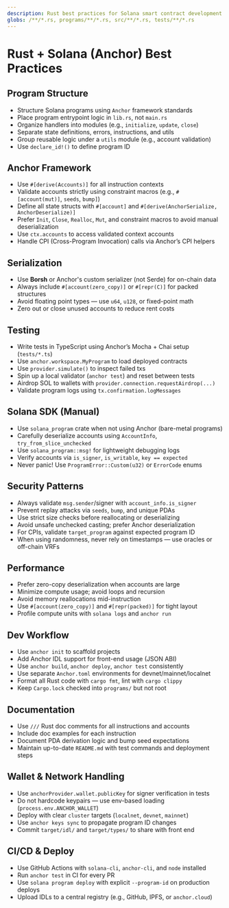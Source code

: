 ```yaml
---
description: Rust best practices for Solana smart contract development using Anchor framework and Solana SDK.
globs: /**/*.rs, programs/**/*.rs, src/**/*.rs, tests/**/*.rs
---
```


# Rust + Solana (Anchor) Best Practices

## Program Structure

- Structure Solana programs using `Anchor` framework standards
- Place program entrypoint logic in `lib.rs`, not `main.rs`
- Organize handlers into modules (e.g., `initialize`, `update`, `close`)
- Separate state definitions, errors, instructions, and utils
- Group reusable logic under a `utils` module (e.g., account validation)
- Use `declare_id!()` to define program ID

## Anchor Framework

- Use `#[derive(Accounts)]` for all instruction contexts
- Validate accounts strictly using constraint macros (e.g., `#[account(mut)]`, `seeds`, `bump]`)
- Define all state structs with `#[account]` and `#[derive(AnchorSerialize, AnchorDeserialize)]`
- Prefer `Init`, `Close`, `Realloc`, `Mut`, and constraint macros to avoid manual deserialization
- Use `ctx.accounts` to access validated context accounts
- Handle CPI (Cross-Program Invocation) calls via Anchor’s CPI helpers

## Serialization

- Use **Borsh** or Anchor's custom serializer (not Serde) for on-chain data
- Always include `#[account(zero_copy)]` or `#[repr(C)]` for packed structures
- Avoid floating point types — use `u64`, `u128`, or fixed-point math
- Zero out or close unused accounts to reduce rent costs

## Testing

- Write tests in TypeScript using Anchor’s Mocha + Chai setup (`tests/*.ts`)
- Use `anchor.workspace.MyProgram` to load deployed contracts
- Use `provider.simulate()` to inspect failed txs
- Spin up a local validator (`anchor test`) and reset between tests
- Airdrop SOL to wallets with `provider.connection.requestAirdrop(...)`
- Validate program logs using `tx.confirmation.logMessages`

## Solana SDK (Manual)

- Use `solana_program` crate when not using Anchor (bare-metal programs)
- Carefully deserialize accounts using `AccountInfo`, `try_from_slice_unchecked`
- Use `solana_program::msg!` for lightweight debugging logs
- Verify accounts via `is_signer`, `is_writable`, `key == expected`
- Never panic! Use `ProgramError::Custom(u32)` or `ErrorCode` enums

## Security Patterns

- Always validate `msg.sender`/signer with `account_info.is_signer`
- Prevent replay attacks via `seeds`, `bump`, and unique PDAs
- Use strict size checks before reallocating or deserializing
- Avoid unsafe unchecked casting; prefer Anchor deserialization
- For CPIs, validate `target_program` against expected program ID
- When using randomness, never rely on timestamps — use oracles or off-chain VRFs

## Performance

- Prefer zero-copy deserialization when accounts are large
- Minimize compute usage; avoid loops and recursion
- Avoid memory reallocations mid-instruction
- Use `#[account(zero_copy)]` and `#[repr(packed)]` for tight layout
- Profile compute units with `solana logs` and `anchor run`

## Dev Workflow

- Use `anchor init` to scaffold projects
- Add Anchor IDL support for front-end usage (JSON ABI)
- Use `anchor build`, `anchor deploy`, `anchor test` consistently
- Use separate `Anchor.toml` environments for devnet/mainnet/localnet
- Format all Rust code with `cargo fmt`, lint with `cargo clippy`
- Keep `Cargo.lock` checked into `programs/` but not root

## Documentation

- Use `///` Rust doc comments for all instructions and accounts
- Include doc examples for each instruction
- Document PDA derivation logic and bump seed expectations
- Maintain up-to-date `README.md` with test commands and deployment steps

## Wallet & Network Handling

- Use `anchorProvider.wallet.publicKey` for signer verification in tests
- Do not hardcode keypairs — use env-based loading (`process.env.ANCHOR_WALLET`)
- Deploy with clear `cluster` targets (`localnet`, `devnet`, `mainnet`)
- Use `anchor keys sync` to propagate program ID changes
- Commit `target/idl/` and `target/types/` to share with front end

## CI/CD & Deploy

- Use GitHub Actions with `solana-cli`, `anchor-cli`, and `node` installed
- Run `anchor test` in CI for every PR
- Use `solana program deploy` with explicit `--program-id` on production deploys
- Upload IDLs to a central registry (e.g., GitHub, IPFS, or `anchor.cloud`)
